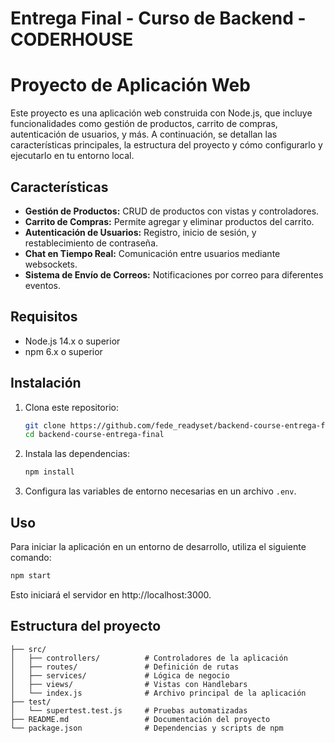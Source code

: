 # Entrega Final - Curso de Backend - CODERHOUSE
# Proyecto de Aplicación Web

Este proyecto es una aplicación web construida con Node.js, que incluye funcionalidades como gestión de productos, carrito de compras, autenticación de usuarios, y más. A continuación, se detallan las características principales, la estructura del proyecto y cómo configurarlo y ejecutarlo en tu entorno local.

## Características

- **Gestión de Productos:** CRUD de productos con vistas y controladores.
- **Carrito de Compras:** Permite agregar y eliminar productos del carrito.
- **Autenticación de Usuarios:** Registro, inicio de sesión, y restablecimiento de contraseña.
- **Chat en Tiempo Real:** Comunicación entre usuarios mediante websockets.
- **Sistema de Envío de Correos:** Notificaciones por correo para diferentes eventos.

## Requisitos

- Node.js 14.x o superior
- npm 6.x o superior

## Instalación

1. Clona este repositorio:
    ```bash
    git clone https://github.com/fede_readyset/backend-course-entrega-final.git
    cd backend-course-entrega-final
    ```

2. Instala las dependencias:
    ```bash
    npm install
    ```

3. Configura las variables de entorno necesarias en un archivo `.env`.

## Uso

Para iniciar la aplicación en un entorno de desarrollo, utiliza el siguiente comando:

```bash
npm start
```

Esto iniciará el servidor en http://localhost:3000.

## Estructura del proyecto
```
├── src/
│   ├── controllers/          # Controladores de la aplicación
│   ├── routes/               # Definición de rutas
│   ├── services/             # Lógica de negocio
│   ├── views/                # Vistas con Handlebars
│   └── index.js              # Archivo principal de la aplicación
├── test/
│   └── supertest.test.js     # Pruebas automatizadas
├── README.md                 # Documentación del proyecto
└── package.json              # Dependencias y scripts de npm
```
